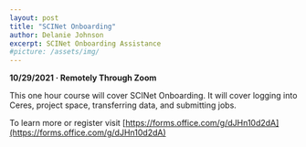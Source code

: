 ```yaml
---
layout: post
title: "SCINet Onboarding"
author: Delanie Johnson
excerpt: SCINet Onboarding Assistance 
#picture: /assets/img/
---
```


**10/29/2021 &middot;   Remotely Through Zoom**   

This one hour course will cover SCINet Onboarding. It will cover logging into Ceres, project space, transferring data, and submitting jobs.

To learn more or register visit [https://forms.office.com/g/dJHn10d2dA](https://forms.office.com/g/dJHn10d2dA)